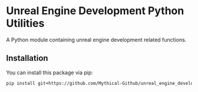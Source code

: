 # Unreal Engine Development Python Utilities

A Python module containing unreal engine development related functions.

## Installation

You can install this package via pip:

```bash
pip install git+https://github.com/Mythical-Github/unreal_engine_development_python_utilities.git
